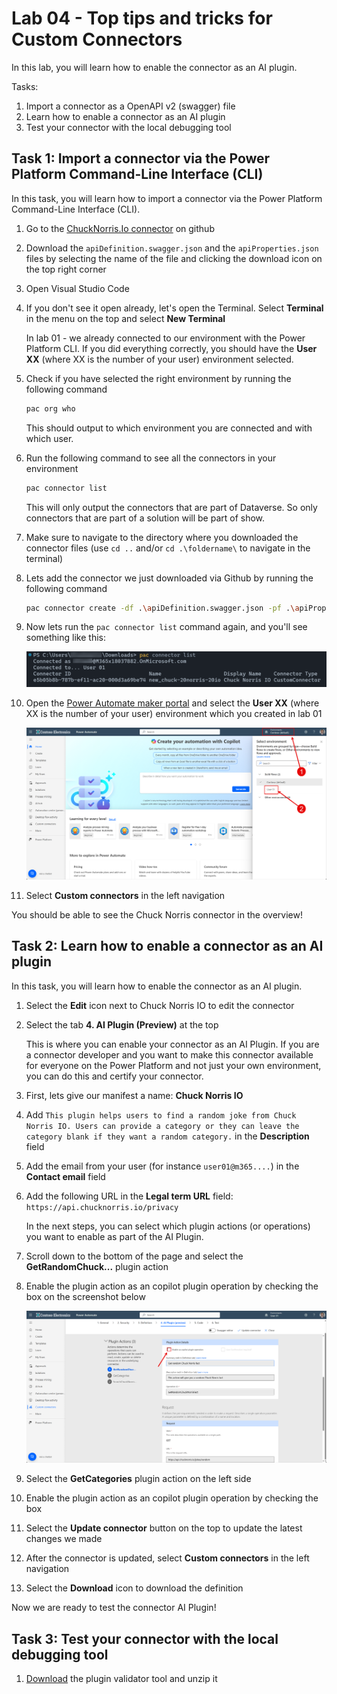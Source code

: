 # Lab 04 - Top tips and tricks for Custom Connectors

In this lab, you will learn how to enable the connector as an AI plugin.

Tasks:

1. Import a connector as a OpenAPI v2 (swagger) file
1. Learn how to enable a connector as an AI plugin
1. Test your connector with the local debugging tool

## Task 1: Import a connector via the Power Platform Command-Line Interface (CLI)

In this task, you will learn how to import a connector via the Power Platform Command-Line Interface (CLI).

1. Go to the [ChuckNorris.Io connector](https://github.com/microsoft/PowerPlatformConnectors/tree/dev/independent-publisher-connectors/ChuckNorris.io) on github

1. Download the `apiDefinition.swagger.json` and the `apiProperties.json` files by selecting the name of the file and clicking the download icon on the top right corner 

1. Open Visual Studio Code

1. If you don't see it open already, let's open the Terminal. Select **Terminal** in the menu on the top and select **New Terminal**

    In lab 01 - we already connected to our environment with the Power Platform CLI. If you did everything correctly, you should have the **User XX** (where XX is the number of your user) environment selected. 

1. Check if you have selected the right environment by running the following command

    ```bash
    pac org who
    ```

    This should output to which environment you are connected and with which user.

1. Run the following command to see all the connectors in your environment

    ```bash
    pac connector list
    ```

    This will only output the connectors that are part of Dataverse. So only connectors that are part of a solution will be part of show.

1. Make sure to navigate to the directory where you downloaded the connector files (use `cd ..` and/or `cd .\foldername\` to navigate in the terminal)

1. Lets add the connector we just downloaded via Github by running the following command

    ```bash
    pac connector create -df .\apiDefinition.swagger.json -pf .\apiProperties.json   
    ```

1. Now lets run the `pac connector list` command again, and you'll see something like this:

    ![Connector list](./assets/connector-list.png)

1. Open the [Power Automate maker portal](https://make.powerautomate.com) and select the **User XX** (where XX is the number of your user) environment which you created in lab 01

    ![Select environment](./assets/select-environment.png)

1. Select **Custom connectors** in the left navigation

You should be able to see the Chuck Norris connector in the overview!

## Task 2: Learn how to enable a connector as an AI plugin

In this task, you will learn how to enable the connector as an AI plugin.

1. Select the **Edit** icon next to Chuck Norris IO to edit the connector

1. Select the tab **4. AI Plugin (Preview)** at the top

    This is where you can enable your connector as an AI Plugin. If you are a connector developer and you want to make this connector available for everyone on the Power Platform and not just your own environment, you can do this and certify your connector.

1. First, lets give our manifest a name: **Chuck Norris IO**

1. Add `This plugin helps users to find a random joke from Chuck Norris IO. Users can provide a category or they can leave the category blank if they want a random category.` in the **Description** field

1. Add the email from your user (for instance `user01@m365....`) in the **Contact email** field

1. Add the following URL in the **Legal term URL** field: `https://api.chucknorris.io/privacy`

    In the next steps, you can select which plugin actions (or operations) you want to enable as part of the AI Plugin.

1. Scroll down to the bottom of the page and select the **GetRandomChuck...** plugin action

1. Enable the plugin action as an copilot plugin operation by checking the box on the screenshot below

    ![Enable as copilot plugin operation](./assets/connector-ai-plugin-enable.png)

1. Select the **GetCategories** plugin action on the left side

1. Enable the plugin action as an copilot plugin operation by checking the box

1. Select the **Update connector** button on the top to update the latest changes we made

1. After the connector is updated, select **Custom connectors** in the left navigation

1. Select the **Download** icon to download the definition

Now we are ready to test the connector AI Plugin!

## Task 3: Test your connector with the local debugging tool

1. [Download](../resources/plugin-validator.zip) the plugin validator tool and unzip it
